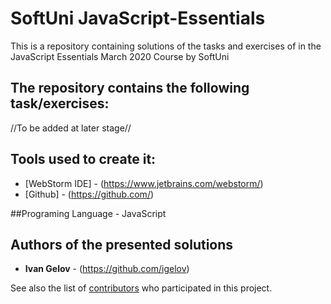 
# SoftUni JavaScript-Essentials

This is a repository containing  solutions of the tasks and exercises of in the JavaScript Essentials March 2020 Course by SoftUni

## The repository contains the following task/exercises:

//To be added at later stage//

## Tools used to create it: 
*	[WebStorm IDE] - (https://www.jetbrains.com/webstorm/)
*	[Github] - (https://github.com/)

##Programing Language - JavaScript

## Authors of the presented solutions 

* **Ivan Gelov** - (https://github.com/igelov)

See also the list of [contributors](https://github.com/your/project/contributors) who participated in this project.

